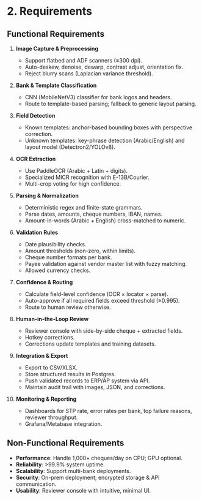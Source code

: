 # 2. Requirements

## Functional Requirements
1. **Image Capture & Preprocessing**
   - Support flatbed and ADF scanners (≥300 dpi).
   - Auto-deskew, denoise, dewarp, contrast adjust, orientation fix.
   - Reject blurry scans (Laplacian variance threshold).

2. **Bank & Template Classification**
   - CNN (MobileNetV3) classifier for bank logos and headers.
   - Route to template-based parsing; fallback to generic layout parsing.

3. **Field Detection**
   - Known templates: anchor-based bounding boxes with perspective correction.
   - Unknown templates: key-phrase detection (Arabic/English) and layout model (Detectron2/YOLOv8).

4. **OCR Extraction**
   - Use PaddleOCR (Arabic + Latin + digits).
   - Specialized MICR recognition with E-13B/Courier.
   - Multi-crop voting for high confidence.

5. **Parsing & Normalization**
   - Deterministic regex and finite-state grammars.
   - Parse dates, amounts, cheque numbers, IBAN, names.
   - Amount-in-words (Arabic + English) cross-matched to numeric.

6. **Validation Rules**
   - Date plausibility checks.
   - Amount thresholds (non-zero, within limits).
   - Cheque number formats per bank.
   - Payee validation against vendor master list with fuzzy matching.
   - Allowed currency checks.

7. **Confidence & Routing**
   - Calculate field-level confidence (OCR × locator × parse).
   - Auto-approve if all required fields exceed threshold (≥0.995).
   - Route to human review otherwise.

8. **Human-in-the-Loop Review**
   - Reviewer console with side-by-side cheque + extracted fields.
   - Hotkey corrections.
   - Corrections update templates and training datasets.

9. **Integration & Export**
   - Export to CSV/XLSX.
   - Store structured results in Postgres.
   - Push validated records to ERP/AP system via API.
   - Maintain audit trail with images, JSON, and corrections.

10. **Monitoring & Reporting**
    - Dashboards for STP rate, error rates per bank, top failure reasons, reviewer throughput.
    - Grafana/Metabase integration.

## Non-Functional Requirements
- **Performance**: Handle 1,000+ cheques/day on CPU; GPU optional.
- **Reliability**: >99.9% system uptime.
- **Scalability**: Support multi-bank deployments.
- **Security**: On-prem deployment; encrypted storage & API communication.
- **Usability**: Reviewer console with intuitive, minimal UI.
